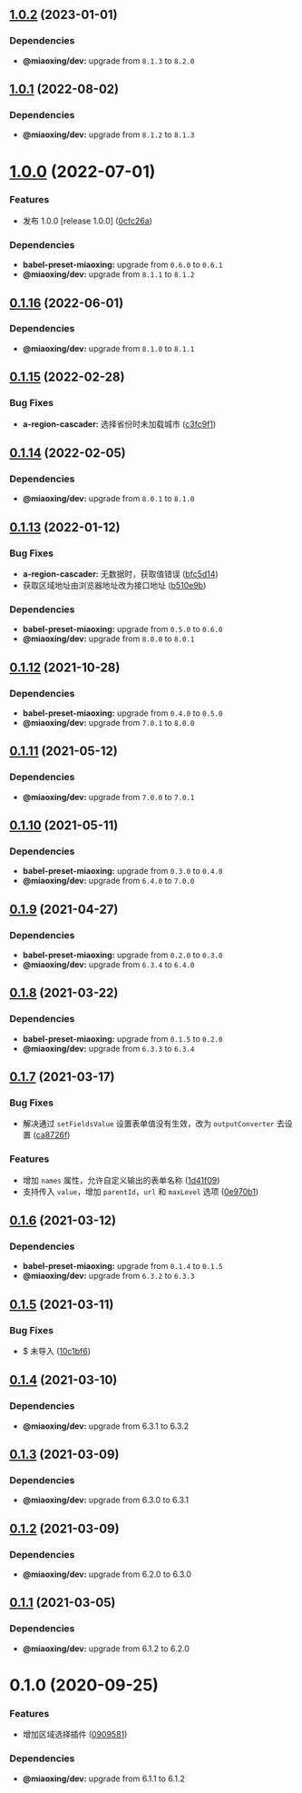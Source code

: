 ## [1.0.2](https://github.com/miaoxing/mxjs-a-region-cascader/compare/v1.0.1...v1.0.2) (2023-01-01)





### Dependencies

* **@miaoxing/dev:** upgrade from `8.1.3` to `8.2.0`

## [1.0.1](https://github.com/miaoxing/mxjs-a-region-cascader/compare/v1.0.0...v1.0.1) (2022-08-02)





### Dependencies

* **@miaoxing/dev:** upgrade from `8.1.2` to `8.1.3`

# [1.0.0](https://github.com/miaoxing/mxjs-a-region-cascader/compare/v0.1.16...v1.0.0) (2022-07-01)


### Features

* 发布 1.0.0 [release 1.0.0] ([0cfc26a](https://github.com/miaoxing/mxjs-a-region-cascader/commit/0cfc26a29f83c3cb8ce3378ca6310f037a0cc1d3))





### Dependencies

* **babel-preset-miaoxing:** upgrade from `0.6.0` to `0.6.1`
* **@miaoxing/dev:** upgrade from `8.1.1` to `8.1.2`

## [0.1.16](https://github.com/miaoxing/mxjs-a-region-cascader/compare/v0.1.15...v0.1.16) (2022-06-01)





### Dependencies

* **@miaoxing/dev:** upgrade from `8.1.0` to `8.1.1`

## [0.1.15](https://github.com/miaoxing/mxjs-a-region-cascader/compare/v0.1.14...v0.1.15) (2022-02-28)


### Bug Fixes

* **a-region-cascader:** 选择省份时未加载城市 ([c3fc9f1](https://github.com/miaoxing/mxjs-a-region-cascader/commit/c3fc9f1fb11a39ae43b8fa3040bc40511ce8c153))

## [0.1.14](https://github.com/miaoxing/mxjs-a-region-cascader/compare/v0.1.13...v0.1.14) (2022-02-05)





### Dependencies

* **@miaoxing/dev:** upgrade from `8.0.1` to `8.1.0`

## [0.1.13](https://github.com/miaoxing/mxjs-a-region-cascader/compare/v0.1.12...v0.1.13) (2022-01-12)


### Bug Fixes

* **a-region-cascader:** 无数据时，获取值错误 ([bfc5d14](https://github.com/miaoxing/mxjs-a-region-cascader/commit/bfc5d142fbc8e204253e19018f5bd2ed4d01469b))
* 获取区域地址由浏览器地址改为接口地址 ([b510e9b](https://github.com/miaoxing/mxjs-a-region-cascader/commit/b510e9b5b07693519be7ffc18aab622bd9c3982c))





### Dependencies

* **babel-preset-miaoxing:** upgrade from `0.5.0` to `0.6.0`
* **@miaoxing/dev:** upgrade from `8.0.0` to `8.0.1`

## [0.1.12](https://github.com/miaoxing/mxjs-a-region-cascader/compare/v0.1.11...v0.1.12) (2021-10-28)





### Dependencies

* **babel-preset-miaoxing:** upgrade from `0.4.0` to `0.5.0`
* **@miaoxing/dev:** upgrade from `7.0.1` to `8.0.0`

## [0.1.11](https://github.com/miaoxing/mxjs-a-region-cascader/compare/v0.1.10...v0.1.11) (2021-05-12)





### Dependencies

* **@miaoxing/dev:** upgrade from `7.0.0` to `7.0.1`

## [0.1.10](https://github.com/miaoxing/mxjs-a-region-cascader/compare/v0.1.9...v0.1.10) (2021-05-11)





### Dependencies

* **babel-preset-miaoxing:** upgrade from `0.3.0` to `0.4.0`
* **@miaoxing/dev:** upgrade from `6.4.0` to `7.0.0`

## [0.1.9](https://github.com/miaoxing/mxjs-a-region-cascader/compare/v0.1.8...v0.1.9) (2021-04-27)





### Dependencies

* **babel-preset-miaoxing:** upgrade from `0.2.0` to `0.3.0`
* **@miaoxing/dev:** upgrade from `6.3.4` to `6.4.0`

## [0.1.8](https://github.com/miaoxing/mxjs-a-region-cascader/compare/v0.1.7...v0.1.8) (2021-03-22)





### Dependencies

* **babel-preset-miaoxing:** upgrade from `0.1.5` to `0.2.0`
* **@miaoxing/dev:** upgrade from `6.3.3` to `6.3.4`

## [0.1.7](https://github.com/miaoxing/mxjs-a-region-cascader/compare/v0.1.6...v0.1.7) (2021-03-17)


### Bug Fixes

* 解决通过 `setFieldsValue` 设置表单值没有生效，改为 `outputConverter` 去设置 ([ca8726f](https://github.com/miaoxing/mxjs-a-region-cascader/commit/ca8726f2b8e2bbc084445a22e2184f72cc6cc2e7))


### Features

* 增加 `names` 属性，允许自定义输出的表单名称 ([1d41f09](https://github.com/miaoxing/mxjs-a-region-cascader/commit/1d41f09a3de6f8e9e21a4fcb59377e90173b2e5b))
* 支持传入 `value`，增加 `parentId`，`url` 和 `maxLevel` 选项 ([0e970b1](https://github.com/miaoxing/mxjs-a-region-cascader/commit/0e970b1b457dba3b0b22650670e190269109e6eb))

## [0.1.6](https://github.com/miaoxing/mxjs-a-region-cascader/compare/v0.1.5...v0.1.6) (2021-03-12)





### Dependencies

* **babel-preset-miaoxing:** upgrade from `0.1.4` to `0.1.5`
* **@miaoxing/dev:** upgrade from `6.3.2` to `6.3.3`

## [0.1.5](https://github.com/miaoxing/mxjs-a-region-cascader/compare/v0.1.4...v0.1.5) (2021-03-11)


### Bug Fixes

* $ 未导入 ([10c1bf6](https://github.com/miaoxing/mxjs-a-region-cascader/commit/10c1bf6f0aae729047d162a1ce6300c41f558d6b))

## [0.1.4](https://github.com/miaoxing/mxjs-a-region-cascader/compare/v0.1.3...v0.1.4) (2021-03-10)





### Dependencies

* **@miaoxing/dev:** upgrade from 6.3.1 to 6.3.2

## [0.1.3](https://github.com/miaoxing/mxjs-a-region-cascader/compare/v0.1.2...v0.1.3) (2021-03-09)





### Dependencies

* **@miaoxing/dev:** upgrade from 6.3.0 to 6.3.1

## [0.1.2](https://github.com/miaoxing/mxjs-a-region-cascader/compare/v0.1.1...v0.1.2) (2021-03-09)





### Dependencies

* **@miaoxing/dev:** upgrade from 6.2.0 to 6.3.0

## [0.1.1](https://github.com/miaoxing/mxjs-a-region-cascader/compare/v0.1.0...v0.1.1) (2021-03-05)





### Dependencies

* **@miaoxing/dev:** upgrade from 6.1.2 to 6.2.0

# 0.1.0 (2020-09-25)


### Features

* 增加区域选择插件 ([0909581](https://github.com/miaoxing/mxjs-a-region-cascader/commit/09095818a3604b0f018f9e23c6805426cced1512))





### Dependencies

* **@miaoxing/dev:** upgrade from 6.1.1 to 6.1.2
